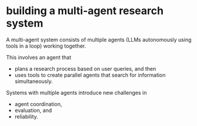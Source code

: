
# building a multi-agent research system


A multi-agent system consists of multiple agents (LLMs autonomously using tools in a loop) working together.

This involves an agent that 
- plans a research process based on user queries, and then
- uses tools to create parallel agents that search for information simultaneously.


 Systems with multiple agents introduce new challenges in
 - agent coordination,
 -  evaluation, and
 -  reliability.
